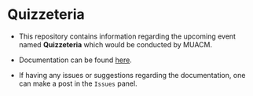 # Quizzeteria

- This repository contains information regarding the upcoming event named **Quizzeteria** which would be conducted by MUACM.

- Documentation can be found [here](./docs/Readme.md).

- If having any issues or suggestions regarding the documentation, one can make a post in the `Issues` panel.
